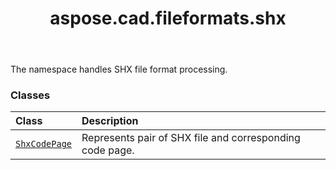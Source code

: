 ﻿---
title: aspose.cad.fileformats.shx
second_title: Aspose.CAD for Python via .NET API References
description: 
type: docs
weight: 10
url: /aspose.cad.fileformats.shx/
is_root: false
---

The namespace handles SHX file format processing.

### Classes
| Class | Description |
| :- | :- |
| [`ShxCodePage`](/cad/python-net/aspose.cad.fileformats.shx/shxcodepage) | Represents pair of SHX file and corresponding code page. |



